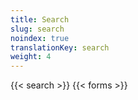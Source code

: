 ```yaml
---
title: Search
slug: search
noindex: true
translationKey: search
weight: 4
---
```

{{< search >}}
{{< forms >}}